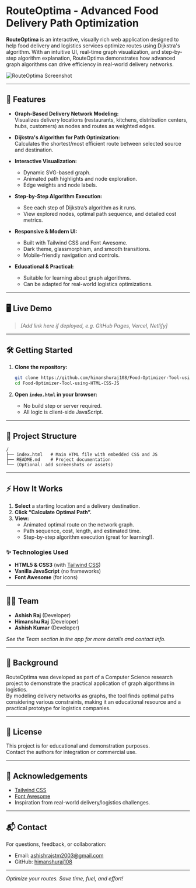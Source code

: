 # RouteOptima - Advanced Food Delivery Path Optimization

**RouteOptima** is an interactive, visually rich web application designed to help food delivery and logistics services optimize routes using Dijkstra's algorithm. With an intuitive UI, real-time graph visualization, and step-by-step algorithm explanation, RouteOptima demonstrates how advanced graph algorithms can drive efficiency in real-world delivery networks.

![RouteOptima Screenshot](screenshot.png) <!-- Add a screenshot if available -->

---

## 🚀 Features

- **Graph-Based Delivery Network Modeling:**  
  Visualizes delivery locations (restaurants, kitchens, distribution centers, hubs, customers) as nodes and routes as weighted edges.

- **Dijkstra's Algorithm for Path Optimization:**  
  Calculates the shortest/most efficient route between selected source and destination.

- **Interactive Visualization:**  
  - Dynamic SVG-based graph.
  - Animated path highlights and node exploration.
  - Edge weights and node labels.

- **Step-by-Step Algorithm Execution:**  
  - See each step of Dijkstra’s algorithm as it runs.
  - View explored nodes, optimal path sequence, and detailed cost metrics.

- **Responsive & Modern UI:**  
  - Built with Tailwind CSS and Font Awesome.
  - Dark theme, glassmorphism, and smooth transitions.
  - Mobile-friendly navigation and controls.

- **Educational & Practical:**  
  - Suitable for learning about graph algorithms.
  - Can be adapted for real-world logistics optimizations.

---

## 🖥️ Live Demo

> _[Add link here if deployed, e.g. GitHub Pages, Vercel, Netlify]_

---

## 🛠️ Getting Started

1. **Clone the repository:**
   ```bash
   git clone https://github.com/himanshuraj108/Food-Optimizer-Tool-using-HTML-CSS-JS.git
   cd Food-Optimizer-Tool-using-HTML-CSS-JS
   ```

2. **Open `index.html` in your browser:**
   - No build step or server required.
   - All logic is client-side JavaScript.

---

## 📂 Project Structure

```
/
├── index.html   # Main HTML file with embedded CSS and JS
├── README.md    # Project documentation
└── (Optional: add screenshots or assets)
```

---

## ⚡ How It Works

1. **Select** a starting location and a delivery destination.
2. **Click “Calculate Optimal Path”.**
3. **View:**
    - Animated optimal route on the network graph.
    - Path sequence, cost, length, and estimated time.
    - Step-by-step algorithm execution (great for learning!).

### ✨ Technologies Used

- **HTML5 & CSS3** (with [Tailwind CSS](https://tailwindcss.com/))
- **Vanilla JavaScript** (no frameworks)
- **Font Awesome** (for icons)

---

## 👨‍💻 Team

- **Ashish Raj** (Developer)  
- **Himanshu Raj** (Developer)  
- **Ashish Kumar** (Developer)

_See the Team section in the app for more details and contact info._

---

## 📖 Background

RouteOptima was developed as part of a Computer Science research project to demonstrate the practical application of graph algorithms in logistics.  
By modeling delivery networks as graphs, the tool finds optimal paths considering various constraints, making it an educational resource and a practical prototype for logistics companies.

---

## 📝 License

This project is for educational and demonstration purposes.  
Contact the authors for integration or commercial use.

---

## 🙌 Acknowledgements

- [Tailwind CSS](https://tailwindcss.com/)
- [Font Awesome](https://fontawesome.com/)
- Inspiration from real-world delivery/logistics challenges.

---

## 📬 Contact

For questions, feedback, or collaboration:

- Email: [ashishrajstm2003@gmail.com](mailto:ashishrajstm2003@gmail.com)
- GitHub: [himanshuraj108](https://github.com/himanshuraj108)

---

_Optimize your routes. Save time, fuel, and effort!_
